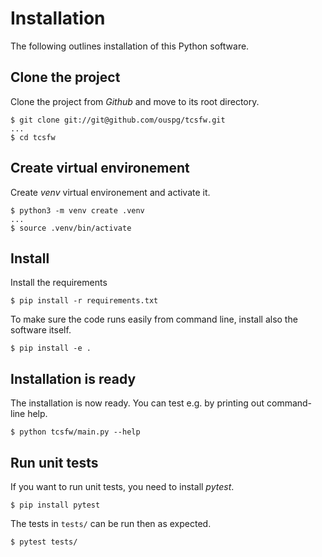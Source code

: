 # Installation

The following outlines installation of this Python software.

## Clone the project

Clone the project from _Github_ and move to its root directory.

```
$ git clone git://git@github.com/ouspg/tcsfw.git
...
$ cd tcsfw
```

## Create virtual environement

Create _venv_ virtual environement and activate it. 

```
$ python3 -m venv create .venv
...
$ source .venv/bin/activate
```

## Install

Install the requirements

```
$ pip install -r requirements.txt
```
To make sure the code runs easily from command line, install also the software itself.
```
$ pip install -e .
```

## Installation is ready

The installation is now ready. You can test e.g. by printing out command-line help.

```
$ python tcsfw/main.py --help
```

## Run unit tests

If you want to run unit tests, you need to install _pytest_.

```
$ pip install pytest
```

The tests in `tests/` can be run then as expected.

```
$ pytest tests/
```









